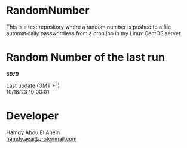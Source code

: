 # RandomNumber    
This is a test repository where a random number is pushed to a file automatically passwordless from a cron job in my Linux CentOS server    
# Random Number of the last run   
6979
      
Last update (GMT +1)    
10/18/23 10:00:01
# Developer    
Hamdy Abou El Anein   
hamdy.aea@protonmail.com
